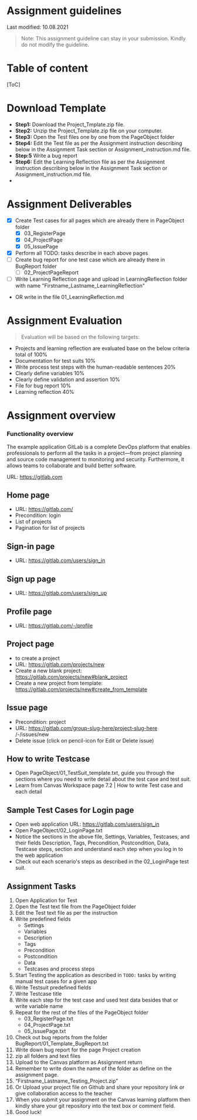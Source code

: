 # Assignment guidelines

Last modified: 10.08.2021

> Note: This assignment guideline can stay in your submission. Kindly do not modify the guideline.

# Table of content
[ToC]

# Download Template
- **Step1:** Download the Project_Tmplate.zip file.
- **Step2:** Unzip the Project_Template.zip file on your computer.
- **Step3:** Open the Test files one by one from the PageObject folder
- **Step4:** Edit the Test file as per the Assignment instruction describing below in the Assignment Task section or Assignment_instruction.md file.
- **Step:5** Write a bug report 
- **Step6:** Edit the Learning Reflection file as per the Assignment instruction describing below in the Assignment Task section or Assignment_instruction.md file.
- 
# Assignment Deliverables

- [x] Create Test cases for all pages which are already there in PageObject folder
  - [x] 03_RegisterPage
  - [x] 04_ProjectPage
  - [x] 05_IssuePage
- [x] Perform all TODO: tasks describe in each above pages
- [ ] Create bug report for one test case which are already there in BugReport folder
  - [ ] 02_ProjectPageReport
- [ ] Write Learning Reflection page and upload in LearningReflection folder with name "Firstname_Lastname_LearningReflection"
- OR write in the file 01_LearningReflection.md
  
# Assignment Evaluation

> Evaluation will be based on the following targets:

- Projects and learning reflection are evaluated base on the below criteria total of 100%
- Documentation for test suits 10%
- Write process test steps with the human-readable sentences 20%
- Clearly define variables 10%
- Clearly define validation and assertion 10%
- File for bug report 10%
- Learning reflection 40%

# Assignment overview

### Functionality overview

The example application GitLab is a complete DevOps platform that enables professionals to perform all the tasks in a project—from project planning and source code management to monitoring and security. Furthermore, it allows teams to collaborate and build better software.

URL: https://gitlab.com


## Home page

- URL: https://gitlab.com/ 
- Precondition: login
- List of projects
- Pagination for list of projects

## Sign-in page

- URL: https://gitlab.com/users/sign_in

## Sign up page

- URL: https://gitlab.com/users/sign_up

## Profile page

- URL: https://gitlab.com/-/profile

## Project page

- to create a project
- URL: https://gitlab.com/projects/new
- Create a new blank project: https://gitlab.com/projects/new#blank_project
- Create a new project from template: https://gitlab.com/projects/new#create_from_template

## Issue page

- Precondition: project
- URL: https://gitlab.com/group-slug-here/project-slug-here /-/issues/new
- Delete issue (click on pencil-icon for Edit or Delete issue)


## How to write Testcase

- Open PageObject/01_TestSuit_template.txt, guide you through the sections where you need to write detail about the test case and test suit.
- Learn from Canvas Workspace page 7.2 | How to write Test case and each detail

## Sample Test Cases for Login page

- Open web application URL: https://gitlab.com/users/sign_in
- Open PageObject/02_LoginPage.txt
- Notice the sections in the above file, Settings, Variables, Testcases, and their fields Description, Tags, Precondition, Postcondition, Data, Testcase steps, section and understand each step when you log in to the web application
- Check out each scenario's steps as described in the 02_LoginPage test suit.

## Assignment Tasks

1. Open Application for Test
2. Open the Test text file from the PageObject folder
3. Edit the Test text file as per the instruction
4. Write predefined fields 
   - Settings
   - Variables
   - Description
   - Tags
   - Precondition
   - Postcondition
   - Data
   - Testcases and process steps
5. Start Testing the application as described in `TODO:` tasks by writing manual test cases for a given app
6. Write Testsuit predefined fields
7. Write Testcase title
8. Write each step for the test case and used test data besides that or write variable name
9. Repeat for the rest of the files of the PageObject folder
   - 03_RegisterPage.txt
   - 04_ProjectPage.txt
   - 05_IssuePage.txt
11. Check out bug reports from the folder
   BugReport/01_Template_BugReport.txt
11. Write down bug report for the page Project creation
12. zip all folders and text files
13. Upload to the Canvas platform as Assignment return
14. Remember to write down the name of the folder as define on the assignment page.
15. “Firstname_Lastname_Testing_Project.zip” 
16. Or Upload your project file on Github and share your repository link or give collaboration access to the teacher
17. When you submit your assignment on the Canvas learning platform then kindly share your git repository into the text box or comment field.
18. Good luck!

   